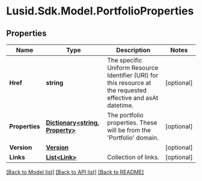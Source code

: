 
# Lusid.Sdk.Model.PortfolioProperties

## Properties

Name | Type | Description | Notes
------------ | ------------- | ------------- | -------------
**Href** | **string** | The specific Uniform Resource Identifier (URI) for this resource at the requested effective and asAt datetime. | [optional] 
**Properties** | [**Dictionary&lt;string, Property&gt;**](Property.md) | The portfolio properties. These will be from the &#39;Portfolio&#39; domain. | [optional] 
**Version** | [**Version**](Version.md) |  | [optional] 
**Links** | [**List&lt;Link&gt;**](Link.md) | Collection of links. | [optional] 

[[Back to Model list]](../README.md#documentation-for-models)
[[Back to API list]](../README.md#documentation-for-api-endpoints)
[[Back to README]](../README.md)

